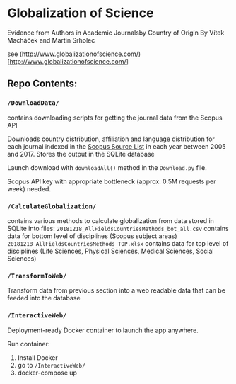 # Globalization of Science

Evidence from Authors in Academic Journalsby Country of Origin
By Vítek Macháček and Martin Srholec

see (http://www.globalizationofscience.com/)[http://www.globalizationofscience.com/]


## Repo Contents:

### `/DownloadData/`

contains downloading scripts for getting the journal data from the Scopus API

Downloads country distribution, affiliation and language distribution for each journal indexed in the [Scopus Source List](/DownloadData/ext_list_April_2018_2017_Metrics.xlsx) in each year between 2005 and 2017.
Stores the output in the SQLite database

Launch download with `downloadAll()`  method in the `Download.py` file.

Scopus API key with appropriate bottleneck (approx. 0.5M requests per week) needed.


### `/CalculateGlobalization/`

contains various methods to calculate globalization from data stored in SQLite into files:
`20181218_AllFieldsCountriesMethods_bot_all.csv` contains data for bottom level of disciplines (Scopus subject areas)
`20181218_AllFieldsCountriesMethods_TOP.xlsx` contains data for top level of disciplines (Life Sciences, Physical Sciences, Medical Sciences, Social Sciences)

 
 ### `/TransformToWeb/`
 Transform data from previous section into a web readable data that can be feeded into the database
 
 
 ### `/InteractiveWeb/`
 Deployment-ready Docker container to launch the app anywhere.
 
Run container:

1. Install Docker
2. go to `/InteractiveWeb/`
3. docker-compose up

